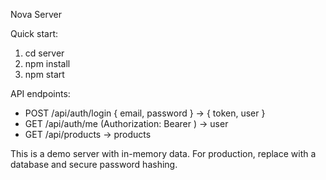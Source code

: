 Nova Server

Quick start:

1. cd server
2. npm install
3. npm start

API endpoints:
- POST /api/auth/login  { email, password } -> { token, user }
- GET /api/auth/me (Authorization: Bearer <token>) -> user
- GET /api/products -> products

This is a demo server with in-memory data. For production, replace with a database and secure password hashing.
